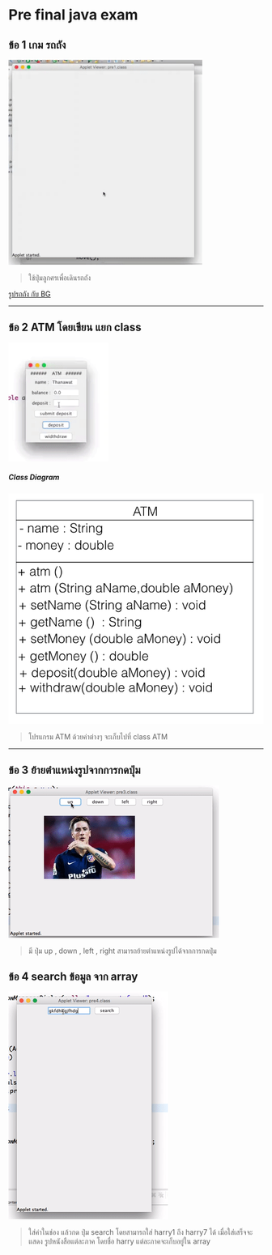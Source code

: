 # Pre final java exam
##  ข้อ 1 เกม รถถัง
![ screenshot](pic/pre1.gif)


 > ใช้ปุ่มลูกศรเพื่อเดินรถถัง


[รูปรถถัง กับ BG](https://goo.gl/photos/2CRpaccnpGDcjEjU7)




***
## ข้อ 2 ATM โดยเขียน แยก class
![ screenshot](pic/pre2.gif)
<br>
##### Class Diagram
![ screenshot](pic/pre-di.png)

> โปรแกรม ATM ด้วยค่าต่างๆ จะเก็บไปที่ class ATM
***

## ข้อ 3 ย้ายตำแหน่งรูปจากการกดปุ่ม
![ screenshot](pic/pre3.gif)
> มี ปุ่ม up , down , left , right สามารถย้ายตำแหน่งรูปได้จากการกดปุ่ม

## ข้อ 4 search ข้อมูล จาก array
![ screenshot](pic/pre4.gif)
> ใส่ค่าในช่อง แล้วกด ปุ่ม search โดยสามารถใส่ harry1 ถึง harry7 ได้ เมื่อใส่เสร็จจะแสดง รูปหนังสือแต่ละภาค โดยชื่อ harry แต่ละภาคจะเก็บอยู่ใน array
